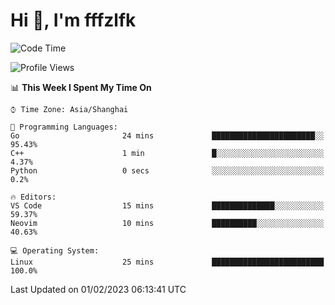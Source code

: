# Hi 👋, I'm fffzlfk

<!--START_SECTION:waka-->
![Code Time](http://img.shields.io/badge/Code%20Time-40%20hrs%2013%20mins-blue)

![Profile Views](http://img.shields.io/badge/Profile%20Views-4-blue)

📊 **This Week I Spent My Time On** 

```text
⌚︎ Time Zone: Asia/Shanghai

💬 Programming Languages: 
Go                       24 mins             ███████████████████████░░   95.43% 
C++                      1 min               █░░░░░░░░░░░░░░░░░░░░░░░░   4.37% 
Python                   0 secs              ░░░░░░░░░░░░░░░░░░░░░░░░░   0.2%

🔥 Editors: 
VS Code                  15 mins             ██████████████░░░░░░░░░░░   59.37% 
Neovim                   10 mins             ██████████░░░░░░░░░░░░░░░   40.63%

💻 Operating System: 
Linux                    25 mins             █████████████████████████   100.0%

```


 Last Updated on 01/02/2023 06:13:41 UTC
<!--END_SECTION:waka-->
